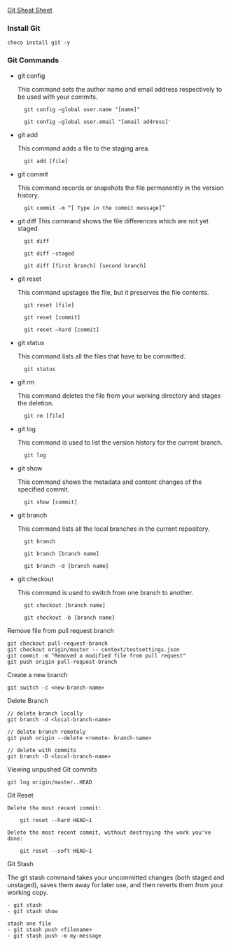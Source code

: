 [Git Sheat Sheet](/src/git_cheat_sheet.pdf)

### Install Git

    choco install git -y

### Git Commands
* git config

    This command sets the author name and email address respectively to be used with your commits.

        git config –global user.name "[name]"

        git config –global user.email "[email address]'

* git add
    
    This command adds a file to the staging area.

        git add [file]

* git commit

    This command records or snapshots the file permanently in the version history.

        git commit -m “[ Type in the commit message]”

* git diff
    This command shows the file differences which are not yet staged.

        git diff

        git diff –staged

        git diff [first branch] [second branch]

* git reset

    This command upstages the file, but it preserves the file contents.

        git reset [file]

        git reset [commit]

        git reset –hard [commit]

* git status

    This command lists all the files that have to be committed.

        git status

* git rm

    This command deletes the file from your working directory and stages the deletion.

        git rm [file]

* git log

    This command is used to list the version history for the current branch.

        git log

* git show

    This command shows the metadata and content changes of the specified commit.

        git show [commit]

* git branch

    This command lists all the local branches in the current repository.

        git branch

        git branch [branch name]

        git branch -d [branch name]

* git checkout

    This command is used to switch from one branch to another.

        git checkout [branch name]

        git checkout -b [branch name]        

Remove file from pull request branch

    git checkout pull-request-branch
    git checkout origin/master -- context/testsettings.json
    git commit -m "Removed a modified file from pull request"
    git push origin pull-request-branch

Create a new branch

    git switch -c <new-branch-name>

Delete Branch

    // delete branch locally
    git branch -d <local-branch-name>

    // delete branch remotely
    git push origin --delete <remote- branch-name>
    
    // delete with commits
    git branch -D <local-branch-name>

Viewing unpushed Git commits
	
    git log origin/master..HEAD

Git Reset

    Delete the most recent commit:

        git reset --hard HEAD~1

    Delete the most recent commit, without destroying the work you've done:

        git reset --soft HEAD~1

Git Stash

The git stash command takes your uncommitted changes (both staged and unstaged), saves them away for later use, and then reverts them from your working copy.

    - git stash
    - git stash show
    
    stash one file
    - git stash push <filename>
    - git stash push -m my-message

